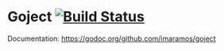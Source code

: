 Goject [![Build Status](https://secure.travis-ci.org/imaramos/goject.png)](https://travis-ci.org/imaramos/goject)
======

Documentation: https://godoc.org/github.com/imaramos/goject

